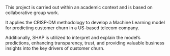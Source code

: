 This project is carried out within an academic context and is based on collaborative group work.

It applies the CRISP-DM methodology to develop a Machine Learning model for predicting customer churn in a US-based telecom company.

Additionally, SHAP is utilized to interpret and explain the model’s predictions, enhancing transparency, trust, and providing valuable business insights into the key drivers of customer churn.

